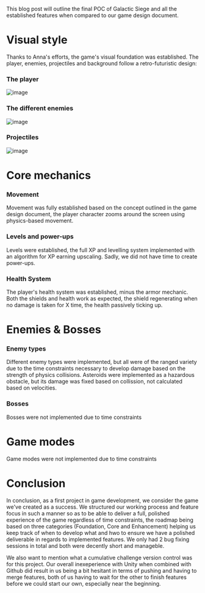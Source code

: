 This blog post will outline the final POC of Galactic Siege and all the established features when compared to our game design document.
# Visual style
Thanks to Anna's efforts, the game's visual foundation was established. The player, enemies, projectiles and background follow a retro-futuristic design:

### The player
![image](https://github.com/user-attachments/assets/ff2f16af-4506-4c6c-b311-142b5c4c02b7)

### The different enemies
![image](https://github.com/user-attachments/assets/529d2170-4f84-4bf6-b32a-9decbc3e9abe)

### Projectiles
![image](https://github.com/user-attachments/assets/261c139b-776a-4aa9-a6ad-eec3ec3d04d1)

# Core mechanics
### Movement
Movement was fully established based on the concept outlined in the game design document, the player character zooms around the screen using physics-based movement.

### Levels and power-ups
Levels were established, the full XP and levelling system implemented with an algorithm for XP earning upscaling. Sadly, we did not have time to create power-ups.

### Health System
The player's health system was established, minus the armor mechanic. Both the shields and health work as expected, the shield regenerating when no damage is taken for X time, the health passively ticking up.

# Enemies & Bosses
### Enemy types
Different enemy types were implemented, but all were of the ranged variety due to the time constraints necessary to develop damage based on the strength of physics collisions. Asteroids were implemented as a hazardous obstacle, but its damage was fixed based on collission, not calculated based on velocities.

### Bosses
Bosses were not implemented due to time constraints

# Game modes
Game modes were not implemented due to time constraints

# Conclusion
In conclusion, as a first project in game development, we consider the game we've created as a success. We structured our working process and feature focus in such a manner so as to be able to deliver a full, polished experience of the game regardless of time constraints, the roadmap being based on three categories (Foundation, Core and Enhancement) helping us keep track of when to develop what and hwo to ensure we have a polished deliverable in regards to implemented features. We only had 2 bug fixing sessions in total and both were decently short and manageble.

We also want to mention what a cumulative challenge version control was for this project. Our overall inexeperience with Unity when combined with Github did result in us being a bit hesitant in terms of pushing and having to merge features, both of us having to wait for the other to finish features before we could start our own, especially near the beginning.


